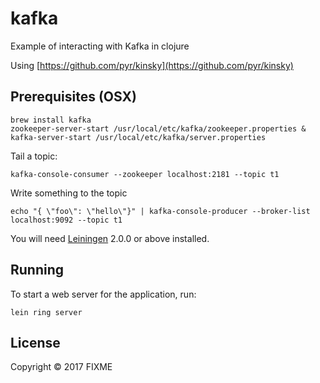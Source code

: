 # kafka

Example of interacting with Kafka in clojure

Using [https://github.com/pyr/kinsky](https://github.com/pyr/kinsky)

## Prerequisites (OSX)

```
brew install kafka
zookeeper-server-start /usr/local/etc/kafka/zookeeper.properties & kafka-server-start /usr/local/etc/kafka/server.properties
```

Tail a topic:

```
kafka-console-consumer --zookeeper localhost:2181 --topic t1
```

Write something to the topic

```
echo "{ \"foo\": \"hello\"}" | kafka-console-producer --broker-list localhost:9092 --topic t1
```


You will need [Leiningen][] 2.0.0 or above installed.

[leiningen]: https://github.com/technomancy/leiningen

## Running

To start a web server for the application, run:

    lein ring server

## License

Copyright © 2017 FIXME
